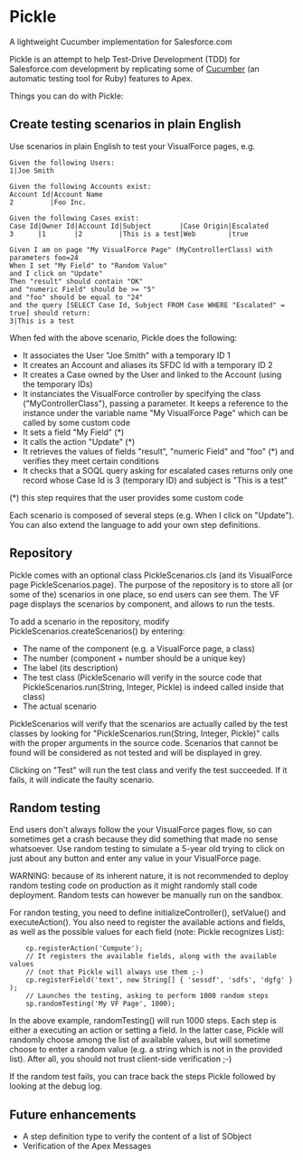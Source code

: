 Pickle
======

A lightweight Cucumber implementation for Salesforce.com

Pickle is an attempt to help Test-Drive Development (TDD) for Salesforce.com development by replicating some of [Cucumber](http://cukes.info/) (an automatic testing tool for Ruby) features to Apex.

Things you can do with Pickle:

Create testing scenarios in plain English
-------
Use scenarios in plain English to test your VisualForce pages, e.g.

    Given the following Users:
    1|Joe Smith
    
    Given the following Accounts exist:
    Account Id|Account Name
    2         |Foo Inc.
     
    Given the following Cases exist:
    Case Id|Owner Id|Account Id|Subject       |Case Origin|Escalated
    3      |1       |2         |This is a test|Web        |true
     
    Given I am on page "My VisualForce Page" (MyControllerClass) with parameters foo=24
    When I set "My Field" to "Random Value"
    and I click on "Update"
    Then "result" should contain "OK"
    and "numeric Field" should be >= "5"
    and "foo" should be equal to "24"
    and the query [SELECT Case Id, Subject FROM Case WHERE "Escalated" = true] should return:
    3|This is a test

When fed with the above scenario, Pickle does the following:
- It associates the User "Joe Smith" with a temporary ID 1
- It creates an Account and aliases its SFDC Id with a temporary ID 2
- It creates a Case owned by the User and linked to the Account (using the temporary IDs)
- It instanciates the VisualForce controller by specifying the class ("MyControllerClass"), passing a parameter. It keeps a reference to the instance under the variable name "My VisualForce Page" which can be called by some custom code
- It sets a field "My Field" (*)
- It calls the action "Update" (*)
- It retrieves the values of fields "result", "numeric Field" and "foo" (*) and verifies they meet certain conditions
- It checks that a SOQL query asking for escalated cases returns only one record whose Case Id is 3 (temporary ID) and subject is "This is a test"

(*) this step requires that the user provides some custom code

Each scenario is composed of several steps (e.g. When I click on "Update"). You can also extend the language to add your own step definitions.

Repository
----
Pickle comes with an optional class PickleScenarios.cls (and its VisualForce page PickleScenarios.page). The purpose of the repository is to store all (or some of the) scenarios in one place, so end users can see them. The VF page displays the scenarios by component, and allows to run the tests.

To add a scenario in the repository, modify PickleScenarios.createScenarios() by entering:
- The name of the component (e.g. a VisualForce page, a class)
- The number (component + number should be a unique key)
- The label (its description)
- The test class (PickleScenario will verify in the source code that PickleScenarios.run(String, Integer, Pickle) is indeed called inside that class)
- The actual scenario

PickleScenarios will verify that the scenarios are actually called by the test classes by looking for "PickleScenarios.run(String, Integer, Pickle)" calls with the proper arguments in the source code. Scenarios that cannot be found will be considered as not tested and will be displayed in grey.

Clicking on "Test" will run the test class and verify the test succeeded. If it fails, it will indicate the faulty scenario.

Random testing
-----
End users don't always follow the your VisualForce pages flow, so can sometimes get a crash because they did something that made no sense whatsoever. Use random testing to simulate a 5-year old trying to click on just about any button and enter any value in your VisualForce page.

WARNING: because of its inherent nature, it is not recommended to deploy random testing code on production as it might randomly stall code deployment. Random tests can however be manually run on the sandbox.

For randon testing, you need to define initializeController(), setValue() and executeAction(). You also need to register the available actions and fields, as well as the possible values for each field (note: Pickle recognizes List<SelectOption>):

        cp.registerAction('Compute');
        // It registers the available fields, along with the available values
        // (not that Pickle will always use them ;-)
        cp.registerField('text', new String[] { 'sessdf', 'sdfs', 'dgfg' } );
        // Launches the testing, asking to perform 1000 random steps
        sp.randomTesting('My VF Page', 1000);
        
In the above example, randomTesting() will run 1000 steps. Each step is either a executing an action or setting a field. In the latter case, Pickle will randomly choose among the list of available values, but will sometime choose to enter a random value (e.g. a string which is not in the provided list). After all, you should not trust client-side verification ;-)

If the random test fails, you can trace back the steps Pickle followed by looking at the debug log.

Future enhancements
-----
- A step definition type to verify the content of a list of SObject
- Verification of the Apex Messages
